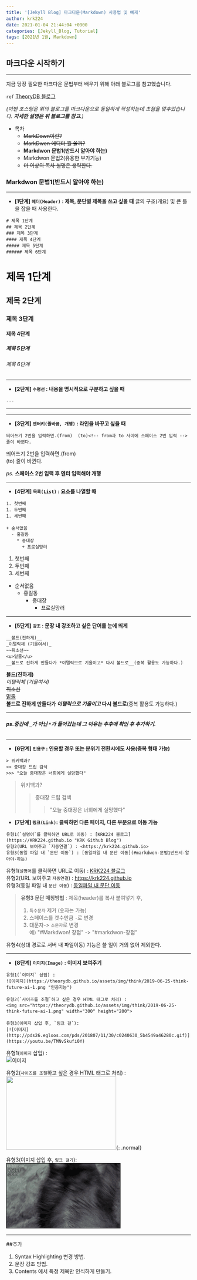 ```yaml
---
title: '[Jekyll Blog] 마크다운(Markdown) 사용법 및 예제'
author: krk224
date: 2021-01-04 21:44:04 +0900
categories: [Jekyll_Blog, Tutorial]
tags: [2021년 1월, Markdown]
---
```


## 마크다운 시작하기
---
지금 당장 필요한 마크다운 문법부터 배우기 위해 아래 블로그를 참고했습니다.

`ref` [TheoryDB 블로그](https://theorydb.github.io "https://theorydb.github.io")

_(이번 포스팅은 위의 블로그를 마크다운으로 동일하게 작성하는데 초점을 맞추었습니다. __자세한 설명은 위 블로그를 참고.__)_


 + 목차
    - ~~MarkDown이란?~~
    - ~~MarkDwon 에디터 뭘 쓸까?~~
    - __Markdwon 문법1(반드시 알아야 하는)__
    - Markdwon 문법2(유용한 부가기능)
    - ~~더 이상의 목차 설명은 생략한다.~~  



### Markdwon 문법1(반드시 알아야 하는)
---

+ __[1단계] `헤더(Header)` : 제목, 문단별 제목을 쓰고 싶을 때__
글의 구조(개요) 및 큰 틀을 잡을 때 사용한다.

```
# 제목 1단계
## 제목 2단계
### 제목 3단계
#### 제목 4단계
##### 제목 5단계
###### 제목 6단계
```

# 제목 1단계
## 제목 2단계
### 제목 3단계
#### 제목 4단계
##### 제목 5단계
###### 제목 6단계

---
+ __[2단계] `수평선` : 내용을 명시적으로 구분하고 싶을 때__

```
---
```
---
---
+ __[3단계] `엔터키(줄바꿈, 개행)` : 라인을 바꾸고 싶을 때__

```
띄어쓰기 2번을 입력하면.(from)  (to)<!-- from과 to 사이에 스페이스 2번 입력 -->  줄이 바뀐다.
```
띄어쓰기 2번을 입력하면.(from)  
(to)<!-- from과 to 사이에 스페이스 2번 입력 -->  줄이 바뀐다.

_ps._ __스페이스 2번 입력 후 엔터 입력해야 개행__

---

+ __[4단계] `목록(List)` : 요소를 나열할 때__

```
1. 첫번째
1. 두번째
1. 세번째

+ 순서없음
  - 홍길동
    * 중대장
      + 프로실망러

```
1. 첫번째
1. 두번째
1. 세번째

+ 순서없음
  - 홍길동
    * 중대장
      + 프로실망러

---

+ __[5단계] `강조` : 문장 내 강조하고 싶은 단어를 눈에 띄게__

```
__볼드(진하게)__
_이탤릭체 (기울여서)_
~~취소선~~
<u>밑줄</u>
__볼드로 진하게 만들다가 *이탤릭으로 기울이고* 다시 볼드로__(중복 활용도 가능하다.)
```
__볼드(진하게)__  
_이탤릭체 (기울여서)_    
~~취소선~~  
<u>밑줄</u>  
__볼드로 진하게 만들다가 *이탤릭으로 기울이고* 다시 볼드로__(중복 활용도 가능하다.)

---
###### __*ps*.중간에 `_`가 아닌 `*`가 들어갔는데 그 이유는 추후에 확인 후 추가하기.__   


---

+ __[6단계] `인용구` : 인용할 경우 또는 분위기 전환시에도 사용(중복 형태 가능)__
```
> 위키백과?
>> 중대장 드립 검색
>>> "오늘 중대장은 너희에게 실망했다"
```
> 위키백과?
>> 중대장 드립 검색
>>> "오늘 중대장은 너희에게 실망했다"


+ __[7단계] `링크(Link)`: 클릭하면 다른 페이지, 다른 부분으로 이동 가능__

```
유형1(`설명어`를 클릭하면 URL로 이동) : [KRK224 블로그](https://KRK224.github.io "KRK Github Blog")  
유형2(URL 보여주고 `자동연결`) : <https://krk224.github.io>  
유형3(동일 파일 내 `문단 이동`) : [동일파일 내 문단 이동](#markdwon-문법1반드시-알아야-하는)
```
유형1(`설명어`를 클릭하면 URL로 이동) : [KRK224 블로그](https://KRK224.github.io "KRK Github Blog")  
유형2(URL 보여주고 `자동연결`) : <https://krk224.github.io>  
유형3(동일 파일 내 `문단 이동`) : [동일파일 내 문단 이동](#markdwon-문법1반드시-알아야-하는)

> __유형3 문단 매칭방법__ : 제목(header)를 복사 붙여넣기 후,  
> 1) `특수문자` 제거 (숫자는 가능)  
> 2) 스페이스를 갯수만큼 `-`로 변경  
> 3) 대문자-> `소문자`로 변경  
> 예) "#Markdwon! 장점" -> "#markdwon-장점"  

유형4(상대 경로로 서버 내 파일이동) 기능은 쓸 일이 거의 없어 제외한다.

---
+ __[8단계] `이미지(Image)` : 이미지 보여주기__

```
유형1(`이미지` 삽입) :  
![이미지](https://theorydb.github.io/assets/img/think/2019-06-25-think-future-ai-1.png "인공지능")

유형2(`사이즈를 조절`하고 싶은 경우 HTML 태그로 처리) :   
<img src="https://theorydb.github.io/assets/img/think/2019-06-25-think-future-ai-1.png" width="300" height="200">

유형3(이미지 삽입 후, `링크 걸`):
[![이미지](http://pds26.egloos.com/pds/201807/11/30/c0240630_5b4549a46280c.gif)](https://youtu.be/TMNvSkufi0Y)
```
유형1(`이미지` 삽입) :  
![이미지](https://theorydb.github.io/assets/img/think/2019-06-25-think-future-ai-1.png "인공지능")

유형2(`사이즈를 조절`하고 싶은 경우 HTML 태그로 처리) :   
<img src="https://theorydb.github.io/assets/img/think/2019-06-25-think-future-ai-1.png" width="300" height="200">{: .normal}

유형3(이미지 삽입 후, `링크 걸기`):  
[![이미지](https://raw.githubusercontent.com/KRK224/KRK224.github.io/master/assets/img/post/Common/202101/honeyBadger.gif)](https://youtu.be/TMNvSkufi0Y "벌꿀 오소리에 천적이란 없다!")

---

##추가  
1. Syntax Highlighting 변경 방법.  
2. 문장 강조 방법.
3. Contents 에서 특정 제목만 인식하게 만들기.
